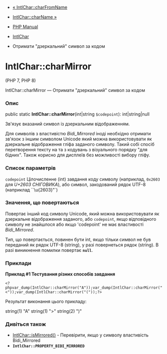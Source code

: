 - [« IntlChar::charFromName](intlchar.charfromname.md)
- [IntlChar::charName »](intlchar.charname.md)

- [PHP Manual](index.md)
- [IntlChar](class.intlchar.md)
- Отримати "дзеркальний" символ за кодом

# IntlChar::charMirror

(PHP 7, PHP 8)

IntlChar::charMirror — Отримати "дзеркальний" символ за кодом

### Опис

public static **IntlChar::charMirror**(int\|string `$codepoint`):
int\|string\|null

Зв'язує вказаний символ із дзеркальним відображенням.

Для символів з властивістю *Bidi_Mirrored* іноді необхідно отримати
зв'язок з іншим символом Unicode який можна використовувати як
дзеркальне відображення гліфа заданого символу. Такий собі спосіб
перетворення тексту на та з кодувань з візуального порядку "для
бідних". Також корисно для дисплеїв без можливості вибору гліфу.

### Список параметрів

`codepoint`
Цілочисленне (int) завдання коду символу (наприклад, `0x2603` для *U+2603
СНІГОВИКА*), або символ, закодований рядок UTF-8 (наприклад
``\u{2603}"`)

### Значення, що повертаються

Повертає інший код символу Unicode, який можна використовувати як
дзеркальне відображення заданого, або `codepoint`, якщо відповідного
символу не знайшлося або якщо 'codepoint' не має властивості
*Bidi_Mirrored*.

Тип, що повертається, повинен бути int, якщо тільки символ не був переданий як
рядок UTF-8 (string), у разі повернеться рядок (string). В разі
виникнення помилки повертає **`null`**.

### Приклади

**Приклад #1 Тестування різних способів завдання**

` <?phpvar_dump(IntlChar::charMirror("A"));var_dump(IntlChar::charMirror("<"));var_dump(IntlChar::charMirror("("));?> `

Результат виконання цього прикладу:

string(1) "A"
string(1) ">"
string(2) ")"

### Дивіться також

- [IntlChar::isMirrored()](intlchar.ismirrored.md) - Перевірити, якщо
у символу властивість Bidi_Mirrored
- **`IntlChar::PROPERTY_BIDI_MIRRORED`**
